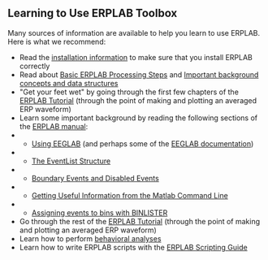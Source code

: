 ## Learning to Use ERPLAB Toolbox

Many sources of information are available to help you learn to use ERPLAB.  Here is what we recommend:

* Read the [installation information](https://github.com/lucklab/erplab/wiki/Installation) to make sure that you install ERPLAB correctly
* Read about [Basic ERPLAB Processing Steps](https://github.com/lucklab/erplab/wiki/Basic-ERPLAB-Processing-Steps) and [Important background concepts and data structures](https://github.com/lucklab/erplab/wiki/Important-Background-Concepts-and-Data-Structures)
* "Get your feet wet" by going through the first few chapters of the [ERPLAB Tutorial](https://github.com/lucklab/erplab/wiki/Tutorial) (through the point of making and plotting an averaged ERP waveform)
* Learn some important background by reading the following sections of the [ERPLAB manual](https://github.com/lucklab/erplab/wiki/Manual):
* * [Using EEGLAB](https://github.com/lucklab/erplab/wiki/Using-EEGLAB) (and perhaps some of the [EEGLAB documentation](https://github.com/lucklab/erplab/wiki))
* * [The EventList Structure](https://github.com/lucklab/erplab/wiki/The-EVENTLIST-Structure)
* * [Boundary Events and Disabled Events](https://github.com/lucklab/erplab/wiki/Boundary-Events-and-Disabled-Events)
* * [Getting Useful Information from the Matlab Command Line](https://github.com/lucklab/erplab/wiki/Getting-Information-about-an-ERP-from-the-Matlab-Command-Line)
* * [Assigning events to bins with BINLISTER](https://github.com/lucklab/erplab/wiki/Assigning-Events-to-Bins-with-BINLISTER)
* Go through the rest of the [ERPLAB Tutorial](https://github.com/lucklab/erplab/wiki/Tutorial) (through the point of making and plotting an averaged ERP waveform)
* Learn how to perform [behavioral analyses](https://github.com/lucklab/erplab/wiki/Behavioral-Analyses)
* Learn how to write ERPLAB scripts with the [ERPLAB Scripting Guide](https://github.com/lucklab/erplab/wiki/Scripting-Guide)
